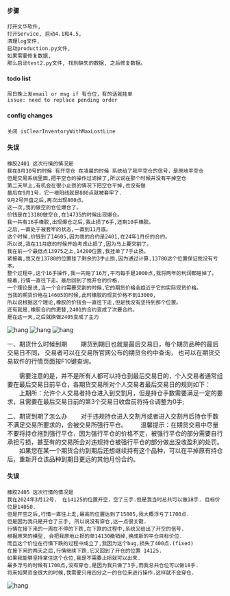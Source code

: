 
#### 步骤
```
打开文华软件, 
打开Service, 启动4.1和4.5, 
清理log文件, 
启动production.py文件, 
如果需要修复数据, 
那么启动test2.py文件, 找到缺失的数据, 之后修复数据。
```
#### todo list
```
周日晚上发email or msg if 有仓位，有的话就挂单
issue: need to replace pending order
```

#### config changes
```
关闭 isClearInventoryWithMaxLostLine 
```

#### 失误

```
橡胶2401 这次行情的情况是 
我在8月30号的时候 有开空仓 在凌晨的时候 系统给了我平空仓的信号，是原地平空仓 
但是交易系统里面,把平空仓的操作过滤掉了,所以说在那个时候并没有平掉空仓
第二天早上,有机会在很小止损的情况下把空仓平掉,也没有做
最后在9月1号，它一根阳线就是800点就被套牢了.
9月2号开盘之后,再次出现800点。 
这一次,我的做空的仓位爆仓了。 
价钱是在13180做空仓,在14735的时候出现爆仓。 
我一共有16手橡胶,出现爆仓之后,我止损了6手,还剩10手橡胶。 
之后,一直处于被套牢的状态,一直到11月底。 
这个时候,价钱到了14605,因为我的合约是2401,在24年1月份的合约。 
所以说,我在11月底的时候开始考虑止损了,因为马上要交割了。 
我在前一个最低点13975之上,14200位置,我挂单了7手止损。 
紧接着,我又在13780的位置挂了剩余的3手止损,因为通过计算,13780这个位置保证我没有亏本。 
整个过程中,这个16手操作,我一共赔了16万,平均每手是1000点,我将两年的利润都赔掉了。 
接着,行情一直往下走。最后回到了我开仓的价格.
一个理论是说,当一个合约需要交割的时候,它的期货价格会趋近于它的实际现货价格。 
当我的期货价格在14605的时候,此时橡胶的现货价格不到13000,
所以说根据这个理论,橡胶的价钱会一直往下走,但是我没有坚持到那个位置。 
还有就是,橡胶合约的更替,2401的合约变成了次要合约。 
是在这一天,之后就换做2405变成了主力
```
![hang](/images/2.jpg)
![hang](/images/4.jpg)
![hang](/images/3.jpg)

一、期货什么时候到期
　　期货到期日也就是最后交易日，每个期货品种的最后交易日不同，
    交易者可以在交易所官网公布的期货合约中查询，
    也可以在期货交易软件的行情页面按F10键查询。

　　需要注意的是，并不是所有人都可以持仓到最后交易日的，个人交易者通常组要在最后交易日前平仓，各期货交易所对个人交易者最后交易日的规则如下：
　　上期所：允许个人交易者持仓进入到交割月，但是持仓手数需要满足一定的要求，且需要在最后交易日前的第3个交易日收盘前将持仓调整为0手;

二、期货到期了怎么办
　　对于违规持仓进入交割月或者进入交割月后持仓手数不满足交易所要求的，会被交易所强行平仓。
　　温馨提示：在期货交易中尽量不要将持仓拖到强行平仓，因为强行平仓的价格不定，被强行平仓的部分需要自行承担亏损，甚至有的交易所会对违规持仓被强行平仓的部分做出没收盈利的处罚。
　　如果您在某一个期货合约到期后还想继续持有这个品种，可以在平掉原有持仓后，重新开仓该品种到期日更远的其他月份合约。

#### 失误

```
橡胶2405 这次行情的情况是 
我在2024年3月12号， 在14125的位置开空，空了三手.但是我当时总共可以做18手. 目标价位是14050.
但是开空之后,行情一直往上走,最高的位置达到了15805,我大概浮亏了1700点.
但是因为我只是开仓了三手, 所以说没有穿仓,这一点很关键.
行情在接下来的一周在不停的下跌,在下跌的过程中,系统又给出了开空的信号.
根据原来的模型, 会把我原地止损的单14130撤销掉,换成新的平仓目标价位. 
而且这个价位在行情下跌的过程中成立了,我因为这个bug,损失了400点.(fixed)
在接下来的两天之后,行情继续下跌,它又回到了开仓的位置 14125.
如果我能够坚持拿住这个仓位,我是不需要止损就可以出来.
最多浮亏的时候有1700点,没有穿仓,是因为我只做了3手,而我总共仓位可以做18手.
将来如果资金很大的时候,我需要只用四分之一的仓位来进行操作.这样就不会穿仓.
```
![hang](/images/ru2405.jpg)